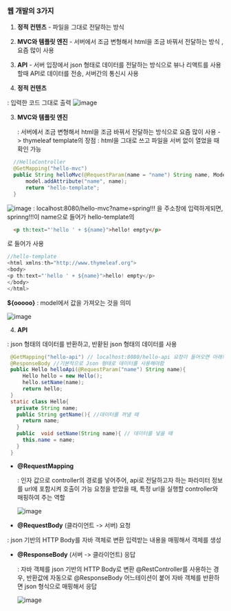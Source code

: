 ### 웹 개발의 3가지

1. **정적 컨텐츠** - 파일을 그대로 전달하는 방식
2. **MVC와 템플릿 엔진** - 서버에서 조금 변형해서 html을 조금 바꿔서 전달하는 방식 ,요즘 많이 사용
3. **API** - 서버 입장에서 json 형태로 데이터를 전달하는 방식으로 뷰나 리액트를 사용할때 API로 데이터를 전송, 서버간의 통신시 사용


1. **정적 컨텐츠**

  : 입력한 코드 그대로 출력
  ![image](https://github.com/user-attachments/assets/0e04908f-f8b4-4570-b0ee-abf559a0ca39)


3. **MVC와 템플릿 엔진**

   : 서버에서 조금 변형해서 html을 조금 바꿔서 전달하는 방식으로 요즘 많이 사용
   -> thymeleaf template의 장점 : html을 그대로 쓰고 파일을 서버 없이 열었을 때 확인 가능
  ```java
    //HelloController   
    @GetMapping("hello-mvc")
    public String helloMvc(@RequestParam(name = "name") String name, Model model){
        model.addAttribute("name", name);
        return "hello-template";
    }
  ```
   ![image](https://github.com/user-attachments/assets/75dbab9a-368d-4d1e-a1e6-00320182efc7)
   : localhost:8080/hello-mvc?name=spring!!! 을 주소창에 입력하게되면, sprinng!!!이 name으로 들어가
   hello-template의
   ```html
     <p th:text="'hello ' + ${name}">hello! empty</p>
   ```
   로 들어가 사용
   
  ```java
  //hello-template
  <html xmlns:th="http://www.thymeleaf.org">
  <body>
  <p th:text="'hello ' + ${name}">hello! empty</p>
  </body>
  </html>
```
   **${ooooo}** : model에서 값을 가져오는 것을 의미

   ![image](https://github.com/user-attachments/assets/3860a92f-2bc4-4551-a791-1b4872df543d)


4. **API**

  : json 형태의 데이터를 반환하고, 반홛된 json 형태의 데이터를 사용
   ```java
    @GetMapping("hello-api") // localhost:8080/hello-api 요청이 들어오면 아래의 함수를 실행
    @ResponseBody //기본적으로 Json 형태로 데이터를 사용해야함
    public Hello helloApi(@RequestParam("name") String name){
        Hello hello = new Hello();
        hello.setName(name);
        return hello;
    }
    static class Hello{
      private String name;
      public String getName(){ //데이터를 꺼낼 때
        return name;
      }
      public  void setName(String name){ // 데이터를 넣을 때
        this.name = name;
      }
    }
   ```  
- **@RequestMapping**

  : 인자 값으로 controller의 경로를 넣어주어, api로 전달하고자 하는 파라미터 정보를 url에 포함시켜 호출이 가능
  요청을 받았을 때, 특정 url을 실행할 controller와 매핑하여 주는 역할
     
  ![image](https://github.com/user-attachments/assets/b0e13253-b1d5-43d8-93eb-540b5bbc9ede)

 - **@RequestBody** (클라이언트 -> 서버) 요청

  : json 기반의 HTTP Body를 자바 객체로 변환
   입력받는 내용을 매핑해서 객체를 생성
- **@ResponseBody** (서버 -> 클라이언트) 응답

  : 자바 객체를 json 기반의 HTTP Body로 변환
  @RestController를 사용하는 경우,
  반환값에 자동으로 @ResponseBody 어느테이션이 붙어 자바 객체를 반환하면 json 형식으로 매핑해서 응답

  ![image](https://github.com/user-attachments/assets/1f5dc296-4129-4e25-88c7-19986e19dcd7)

